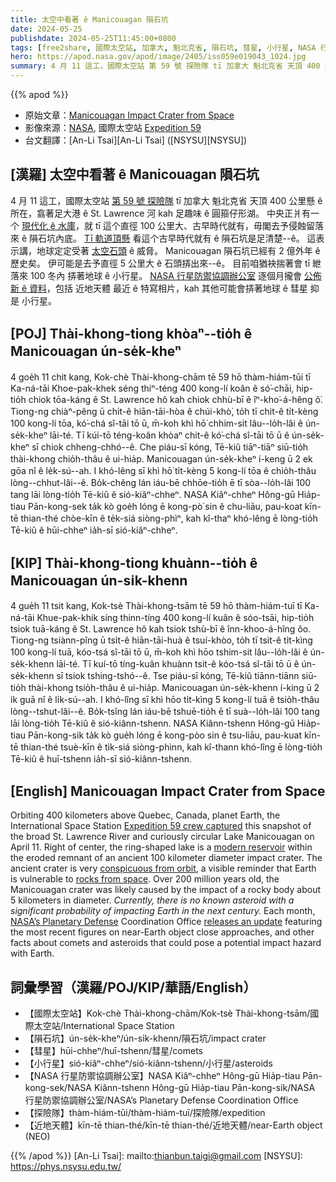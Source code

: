 ```yaml
---
title: 太空中看著 ê Manicouagan 隕石坑
date: 2024-05-25
publishdate: 2024-05-25T11:45:00+0800
tags: [free2share, 國際太空站, 加拿大, 魁北克省, 隕石坑, 彗星, 小行星, NASA 行星防禦協調辦公室, 探險隊, 近地天體]
hero: https://apod.nasa.gov/apod/image/2405/iss059e019043_1024.jpg
summary: 4 月 11 這工，國際太空站 第 59 號 探險隊 tī 加拿大 魁北克省 天頂 400 公里懸 ê 所在，翕著足大港 ê St. Lawrence 河 kah 足趣味 ê 圓箍仔形湖。
---
```


{{% apod %}}

- 原始文章：[Manicouagan Impact Crater from Space](https://apod.nasa.gov/apod/ap240525.html)
- 影像來源：[NASA](https://www.nasa.gov/), 國際太空站 [Expedition 59](https://www.nasa.gov/mission/expedition-59/)
- 台文翻譯：[An-Li Tsai][An-Li Tsai] ([NSYSU][NSYSU])

## [漢羅] 太空中看著 ê Manicouagan 隕石坑
4 月 11 這工，國際太空站 [第 59 號 探險隊][Expedition 59 crew captured] tī 加拿大 魁北克省 天頂 400 公里懸 ê 所在，翕著足大港 ê St. Lawrence 河 kah 足趣味 ê 圓箍仔形湖。
中央正爿有一个 [現代化 ê 水庫][modern reservoir]，就 tī 這个直徑 100 公里大、古早時代就有，毋閣去予侵蝕留落來 ê 隕石坑內底。
[Tī 軌道頂懸][conspicuous from orbit] 看這个古早時代就有 ê 隕石坑是足清楚--ê。
這表示講，地球定定受著 [太空石頭][rocks from space] ê 威脅。
Manicouagan 隕石坑已經有 2 億外年 ê 歷史矣。
伊可能是去予直徑 5 公里大 ê 石頭挵出來--ê。
目前咱猶袂揣著會 tī 紲落來 100 冬內 挵著地球 ê 小行星。
[NASA 行星防禦協調辦公室][NASA’s Planetary Defense] 逐個月攏會 [公佈新 ê 資料][releases an update]，包括 近地天體 最近 ê 特寫相片，kah 其他可能會挵著地球 ê 彗星 抑是 小行星。

## [POJ] Thài-khong-tiong khòaⁿ--tio̍h ê Manicouagan ún-se̍k-kheⁿ
4 goe̍h 11 chit kang, Kok-chè Thài-khong-chām tē 59 hō thàm-hiám-tūi tī Ka-ná-tāi Khoe-pak-khek séng thiⁿ-téng 400 kong-lí koân ê só͘-chāi, hip-tio̍h chiok tōa-káng ê St. Lawrence hô kah chiok chhù-bī ê îⁿ-kho͘-á-hêng ô͘.
Tiong-ng chiàⁿ-pêng ū chi̍t-ê hiān-tāi-hòa ê chúi-khò͘, to̍h tī chit-ê ti̍t-kèng 100 kong-lí tōa, kó͘-chá sî-tāi tō ū, m̄-koh khì hō͘ chhim-sit lâu--lo̍h-lâi ê ún-se̍k-kheⁿ lāi-té.
Tī kúi-tō téng-koân khòaⁿ chit-ê kó͘-chá sî-tāi tō ū ê ún-se̍k-kheⁿ sī chiok chheng-chhó--ê.
Che piáu-sī kóng, Tē-kiû tiāⁿ-tiāⁿ siū-tio̍h thài-khong chio̍h-thâu ê ui-hia̍p.
Manicouagan ún-se̍k-kheⁿ í-keng ū 2 ek gōa nî ê le̍k-sú--ah.
I khó-lêng sī khì hō͘ ti̍t-kèng 5 kong-lí tōa ê chio̍h-thâu lòng--chhut-lâi--ê.
Bo̍k-chêng lán iáu-bē chhōe-tio̍h ē tī sòa--lo̍h-lâi 100 tang lāi lòng-tio̍h Tē-kiû ê sió-kiâⁿ-chheⁿ.
NASA Kiâⁿ-chheⁿ Hông-gū Hia̍p-tiau Pān-kong-sek ta̍k kò goe̍h lóng ē kong-pò͘ sin ê chu-liāu, pau-koat kīn-tē thian-thé chòe-kīn ê te̍k-siá siòng-phìⁿ, kah kî-thaⁿ khó-lêng ē lòng-tio̍h Tē-kiû ê hūi-chheⁿ ia̍h-sī sió-kiâⁿ-chheⁿ.

## [KIP] Thài-khong-tiong khuànn--tio̍h ê Manicouagan ún-si̍k-khenn
4 gue̍h 11 tsit kang, Kok-tsè Thài-khong-tsām tē 59 hō thàm-hiám-tuī tī Ka-ná-tāi Khue-pak-khik síng thinn-tíng 400 kong-lí kuân ê sóo-tsāi, hip-tio̍h tsiok tuā-káng ê St. Lawrence hô kah tsiok tshù-bī ê înn-khoo-á-hîng ôo.
Tiong-ng tsiànn-pîng ū tsi̍t-ê hiān-tāi-huà ê tsuí-khòo, to̍h tī tsit-ê ti̍t-kìng 100 kong-lí tuā, kóo-tsá sî-tāi tō ū, m̄-koh khì hōo tshim-sit lâu--lo̍h-lâi ê ún-se̍k-khenn lāi-té.
Tī kuí-tō tíng-kuân khuànn tsit-ê kóo-tsá sî-tāi tō ū ê ún-se̍k-khenn sī tsiok tshing-tshó--ê.
Tse piáu-sī kóng, Tē-kiû tiānn-tiānn siū-tio̍h thài-khong tsio̍h-thâu ê ui-hia̍p.
Manicouagan ún-se̍k-khenn í-king ū 2 ik guā nî ê li̍k-sú--ah.
I khó-lîng sī khì hōo ti̍t-kìng 5 kong-lí tuā ê tsio̍h-thâu lòng--tshut-lâi--ê.
Bo̍k-tsîng lán iáu-bē tshuē-tio̍h ē tī suà--lo̍h-lâi 100 tang lāi lòng-tio̍h Tē-kiû ê sió-kiânn-tshenn.
NASA Kiânn-tshenn Hông-gū Hia̍p-tiau Pān-kong-sik ta̍k kò gue̍h lóng ē kong-pòo sin ê tsu-liāu, pau-kuat kīn-tē thian-thé tsuè-kīn ê ti̍k-siá siòng-phìnn, kah kî-thann khó-lîng ē lòng-tio̍h Tē-kiû ê huī-tshenn ia̍h-sī sió-kiânn-tshenn.

## [English] Manicouagan Impact Crater from Space
Orbiting 400 kilometers above Quebec, Canada, planet Earth, the International Space Station [Expedition 59 crew captured][Expedition 59 crew captured] this snapshot of the broad St. Lawrence River and curiously circular Lake Manicouagan on April 11.
Right of center, the ring-shaped lake is a [modern reservoir][modern reservoir] within the eroded remnant of an ancient 100 kilometer diameter impact crater.
The ancient crater is very [conspicuous from orbit][conspicuous from orbit], a visible reminder that Earth is vulnerable to [rocks from space][rocks from space].
Over 200 million years old, the Manicouagan crater was likely caused by the impact of a rocky body about 5 kilometers in diameter.
_Currently, there is no known asteroid with a significant probability of impacting Earth in the next century._ Each month, [NASA’s Planetary Defense][NASA’s Planetary Defense] Coordination Office [releases an update][releases an update] featuring the most recent figures on near-Earth object close approaches, and other facts about comets and asteroids that could pose a potential impact hazard with Earth.

## 詞彙學習（漢羅/POJ/KIP/華語/English）
- 【國際太空站】Kok-chè Thài-khong-chām/Kok-tsè Thài-khong-tsām/國際太空站/International Space Station
- 【隕石坑】ún-se̍k-kheⁿ/ún-si̍k-khenn/隕石坑/impact crater
- 【彗星】hūi-chheⁿ/huī-tshenn/彗星/comets
- 【小行星】sió-kiâⁿ-chheⁿ/sió-kiânn-tshenn/小行星/asteroids
- 【NASA 行星防禦協調辦公室】NASA Kiâⁿ-chheⁿ Hông-gū Hia̍p-tiau Pān-kong-sek/NASA Kiânn-tshenn Hông-gū Hia̍p-tiau Pān-kong-sik/NASA 行星防禦協調辦公室/NASA’s Planetary Defense Coordination Office
- 【探險隊】thàm-hiám-tūi/thàm-hiám-tuī/探險隊/expedition
- 【近地天體】kīn-tē thian-thé/kīn-tē thian-thé/近地天體/near-Earth object (NEO)

{{% /apod %}}
[An-Li Tsai]: mailto:thianbun.taigi@gmail.com
[NSYSU]: https://phys.nsysu.edu.tw/

[copyright]: https://apod.nasa.gov/apod/fap/lib/about_apod.html#srapply
[License3]: https://creativecommons.org/licenses/by/3.0/
[License2]:https://creativecommons.org/licenses/by-nc-nd/2.0/

[Expedition 59 crew captured]:https://www.flickr.com/photos/nasa2explore/albums/72157684823968065/
[modern reservoir]:https://en.wikipedia.org/wiki/Manicouagan_Reservoir
[conspicuous from orbit]:https://apod.nasa.gov/apod/ap180529.html
[rocks from space]:https://apod.nasa.gov/apod/ap130812.html
[NASA’s Planetary Defense]:https://science.nasa.gov/planetary-defense-news/
[releases an update]:https://science.nasa.gov/science-research/planetary-science/planetary-defense/near-earth-asteroids/
